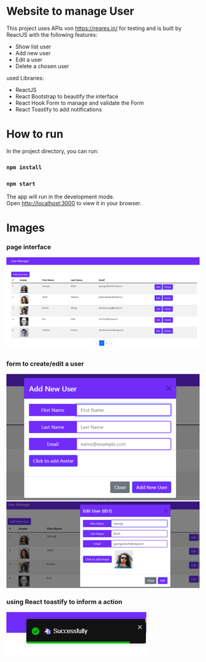 # Website to manage User

This project uses APIs von https://reqres.in/ for testing and is built by ReactJS with the following features:
- Show list user
- Add new user
- Edit a user
- Delete a chosen user

used Libraries:
- ReactJS
- React Bootstrap to beautify the interface
- React Hook Form to manage and validate the Form
- React Toastify to add notifications 

# How to run
In the project directory, you can run:
### `npm install`
### `npm start`
The app will run in the development mode.\
Open [http://localhost:3000](http://localhost:3000) to view it in your browser.

# Images
### page interface

![page interface](./imgs/img_01.png)

### form to create/edit a user

![form to create a user](./imgs/img_02.png)
![form to edit a user](./imgs/img_03.png)


### using React toastify to inform a action

![React toast to Inform](./imgs/img_04.png)

